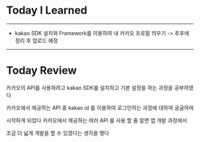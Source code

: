 # Today I Learned

---

- kakao SDK 설치와 Framework를 이용하여 내 카카오 프로필 띄우기 -> 추후에 정리 후 업로드 예정

---

# Today Review

카카오의 API를 사용하려고 kakao SDK를 설치하고 기본 설정을 하는 과정을 공부하였다

카카오에서 제공하는 API 중 kakao id 를 이용하여 로그인하는 과정에 대하여 궁굼하여

시작하게 되었다 카카오에서 제공하는 여러 API 를 사용 할 줄 알면 앱 개발 과정에서

조금 더 넓게 개발을 할 수 있겠다는 생각을 했다
